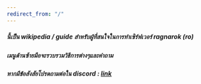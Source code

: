 ```yaml
---
redirect_from: "/"
---
```


##### นี้เป็น wikipedia / guide สำหรับผู้ที่สนใจในการทำเซิร์ฟเวอร์ ragnarok (ro)
##### เมนูด้านซ้ายมือจะรวบรวมวิธีการต่างๆและคำถาม
##### หากมีข้อสังสัยโปรดถามต่อใน discord : [link](https://discord.gg/aY3AuRZ)